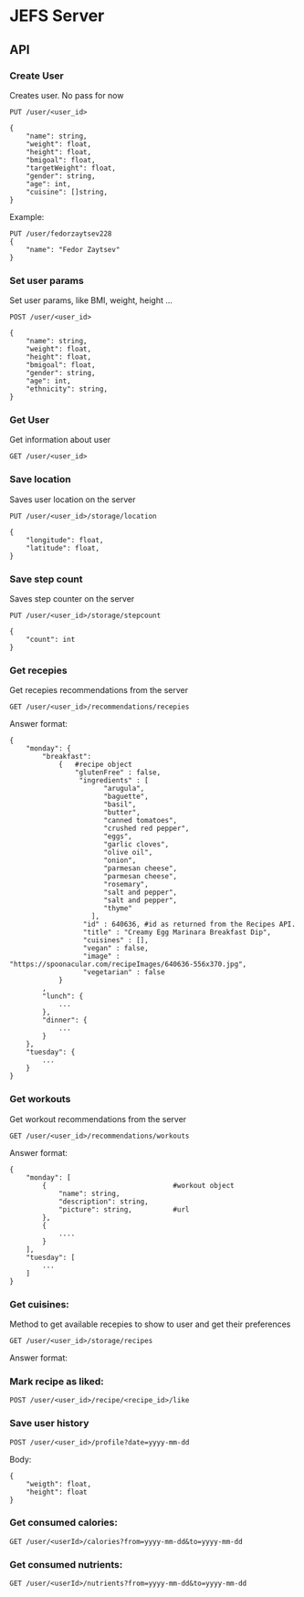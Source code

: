 # JEFS Server


## API

### Create User
Creates user. No pass for now

`PUT /user/<user_id>`

```
{
	"name": string,
	"weight": float,
	"height": float,
	"bmigoal": float,
	"targetWeight": float,
	"gender": string,
	"age": int,
	"cuisine": []string,
}
```

Example:

```
PUT /user/fedorzaytsev228
{
	"name": "Fedor Zaytsev"
}
```

### Set user params
Set user params, like BMI, weight, height ...

`POST /user/<user_id>`

```
{
	"name": string,
	"weight": float,
	"height": float,
	"bmigoal": float,
	"gender": string,
	"age": int,
	"ethnicity": string,
}
```


### Get User
Get information about user

`GET /user/<user_id>`


### Save location
Saves user location on the server

`PUT /user/<user_id>/storage/location`

```
{
	"longitude": float,
	"latitude": float,
}
```

### Save step count
Saves step counter on the server

`PUT /user/<user_id>/storage/stepcount` 

```
{
	"count": int
}
```

### Get recepies
Get recepies recommendations from the server

`GET /user/<user_id>/recommendations/recepies`

Answer format:

```
{
	"monday": {
		"breakfast":
			{	#recipe object
				"glutenFree" : false,
				 "ingredients" : [
				       "arugula",
				       "baguette",
				       "basil",
				       "butter",
				       "canned tomatoes",
				       "crushed red pepper",
				       "eggs",
				       "garlic cloves",
				       "olive oil",
				       "onion",
				       "parmesan cheese",
				       "parmesan cheese",
				       "rosemary",
				       "salt and pepper",
				       "salt and pepper",
				       "thyme"
				    ],
				  "id" : 640636, #id as returned from the Recipes API.
				  "title" : "Creamy Egg Marinara Breakfast Dip",
				  "cuisines" : [],
				  "vegan" : false,
				  "image" : "https://spoonacular.com/recipeImages/640636-556x370.jpg",
				  "vegetarian" : false
			}
		,
		"lunch": {
			...
		},
		"dinner": {
			...
		}
	},
	"tuesday": {
		...
	}
}
``` 

### Get workouts
Get workout recommendations from the server

`GET /user/<user_id>/recommendations/workouts`

Answer format:

```
{
	"monday": [
		{                               #workout object
			"name": string,
			"description": string,
			"picture": string,          #url
		},
		{
			....
		}
	],
	"tuesday": [
		...
	]
}
```


### Get cuisines:
Method to get available recepies to show to user and get their preferences

`GET /user/<user_id>/storage/recipes`

Answer format:


### Mark recipe as liked:

`POST /user/<user_id>/recipe/<recipe_id>/like`


### Save user history

`POST /user/<user_id>/profile?date=yyyy-mm-dd`

Body:
```
{
	"weigth": float,
	"height": float
}
```

### Get consumed calories:

`GET /user/<userId>/calories?from=yyyy-mm-dd&to=yyyy-mm-dd`


### Get consumed nutrients:

`GET /user/<userId>/nutrients?from=yyyy-mm-dd&to=yyyy-mm-dd`

